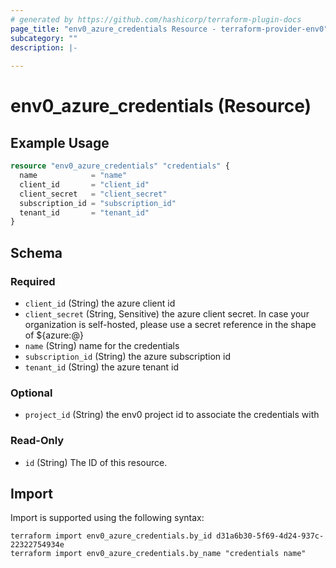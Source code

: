 ```yaml
---
# generated by https://github.com/hashicorp/terraform-plugin-docs
page_title: "env0_azure_credentials Resource - terraform-provider-env0"
subcategory: ""
description: |-
  
---
```


# env0_azure_credentials (Resource)



## Example Usage

```terraform
resource "env0_azure_credentials" "credentials" {
  name            = "name"
  client_id       = "client_id"
  client_secret   = "client_secret"
  subscription_id = "subscription_id"
  tenant_id       = "tenant_id"
}
```

<!-- schema generated by tfplugindocs -->
## Schema

### Required

- `client_id` (String) the azure client id
- `client_secret` (String, Sensitive) the azure client secret. In case your organization is self-hosted, please use a secret reference in the shape of ${azure:<secret-name>@<vault-name>}
- `name` (String) name for the credentials
- `subscription_id` (String) the azure subscription id
- `tenant_id` (String) the azure tenant id

### Optional

- `project_id` (String) the env0 project id to associate the credentials with

### Read-Only

- `id` (String) The ID of this resource.

## Import

Import is supported using the following syntax:

```shell
terraform import env0_azure_credentials.by_id d31a6b30-5f69-4d24-937c-22322754934e
terraform import env0_azure_credentials.by_name "credentials name"
```
